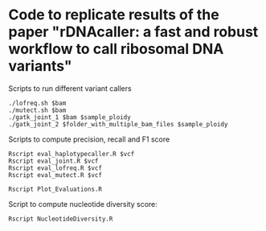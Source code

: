 # Code to replicate results of the paper "rDNAcaller: a fast and robust workflow to call ribosomal DNA variants"


Scripts to run different variant callers
```
./lofreq.sh $bam 
./mutect.sh $bam
./gatk_joint_1 $bam $sample_ploidy
./gatk_joint_2 $folder_with_multiple_bam_files $sample_ploidy
```

Scripts to compute precision, recall and F1 score
```
Rscript eval_haplotypecaller.R $vcf
Rscript eval_joint.R $vcf
Rscript eval_lofreq.R $vcf
Rscript eval_mutect.R $vcf

Rscript Plot_Evaluations.R
```

Script to compute nucleotide diversity score:
```
Rscript NucleotideDiversity.R
```
